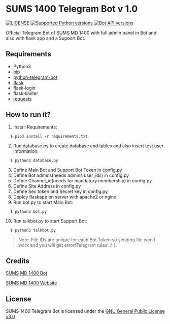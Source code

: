 # SUMS 1400 Telegram Bot v 1.0
[![LICENSE](https://img.shields.io/badge/LICENSE-GPL--3.0-green)](https://github.com/AlirezaChinian/SUMS-1400-Telegram-Bot/blob/main/LICENSE)
[![Supported Python versions](https://img.shields.io/pypi/pyversions/python-telegram-bot.svg)](https://www.python.org)
[![Bot API versions](https://img.shields.io/badge/Bot%20API-5.7-blue?logo=telegram)](https://api.telegram.org)

Official Telegram Bot of SUMS MD 1400 with full admin panel in Bot and also with flask app and a Supoort Bot.
## Requirements
* Python3
* pip
* [python-telegram-bot](https://github.com/python-telegram-bot/python-telegram-bot)
* [flask](https://github.com/pallets/flask)
* flask-login
* flask-limiter
* [requests](https://github.com/psf/requests)
## How to run it?
1. Install Requirements: 
```
  $ pip3 install -r requirements.txt
```
2. Run database.py to create database and tables and also insert test user information:
```
  $ python3 database.py
```
3. Define Main Bot and Support Bot Token in config.py
4. Define Bot admins(needs admins user_ids) in config.py
5. Define Channel_id(needs for mandatory membership) in config.py
6. Define Site Address in config.py
7. Define Sec token and Secret key in config.py
8. Deploy flaskapp on server with apache2 or nginx
9. Run bot.py to start Main Bot: 
```
  $ python3 bot.py
```
10. Run talkbot.py to start Support Bot:
```
  $ python3 talkbot.py
```

> Note: File IDs are unique for each Bot Token so sending file won't work and you will get error(Telegram rules! :) ).
## Credits
[SUMS MD 1400 Bot](https://t.me/sums1400_bot)

[SUMS MD 1400 Website](https://sumsmd1400.ir)
## License
SUMS 1400 Telegram Bot is licensed under the [GNU General Public License v3.0](https://github.com/AlirezaChinian/SUMS-1400-Telegram-Bot/blob/main/LICENSE)
